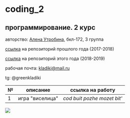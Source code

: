 # coding_2
## программирование. 2 курс
авторство: [Алена Утробина](https://github.com/greenkladiki), бкл-172, 3 группа

[ссылка](https://github.com/greenkladiki/coding) на репозиторий прошлого года (2017-2018)

[ссылка](https://github.com/greenkladiki/coding_2) на репозиторий этого года (2018-2019)

рабочая почта: kladiki@mail.ru

tg: @greenkladiki

№|описание|ссылка на работу
---|---|---
1|игра "виселица"|*cod buit pozhe mozet bit'*

![](https://pp.userapi.com/c824502/v824502211/8f0c3/NRnzWb9XF0c.jpg)
